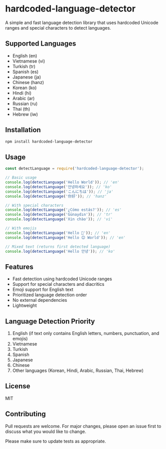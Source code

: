 # hardcoded-language-detector

A simple and fast language detection library that uses hardcoded Unicode ranges and special characters to detect languages.

## Supported Languages

- English (en)
- Vietnamese (vi) 
- Turkish (tr)
- Spanish (es)
- Japanese (ja)
- Chinese (hanz)
- Korean (ko)
- Hindi (hi)
- Arabic (ar)
- Russian (ru)
- Thai (th)
- Hebrew (iw)

## Installation

```bash
npm install hardcoded-language-detector
```

## Usage

```javascript
const detectLanguage = require('hardcoded-language-detector');

// Basic usage
console.log(detectLanguage('Hello World')); // 'en'
console.log(detectLanguage('안녕하세요')); // 'ko'
console.log(detectLanguage('こんにちは')); // 'ja'
console.log(detectLanguage('你好')); // 'hanz'

// With special characters
console.log(detectLanguage('¿Cómo estás?')); // 'es'
console.log(detectLanguage('Günaydın')); // 'tr'
console.log(detectLanguage('Xin chào')); // 'vi'

// With emojis
console.log(detectLanguage('Hello 👋')); // 'en'
console.log(detectLanguage('Hello 😊 World')); // 'en'

// Mixed text (returns first detected language)
console.log(detectLanguage('Hello 안녕')); // 'ko'
```

## Features

- Fast detection using hardcoded Unicode ranges
- Support for special characters and diacritics
- Emoji support for English text
- Prioritized language detection order
- No external dependencies
- Lightweight

## Language Detection Priority

1. English (if text only contains English letters, numbers, punctuation, and emojis)
2. Vietnamese
3. Turkish
4. Spanish
5. Japanese
6. Chinese
7. Other languages (Korean, Hindi, Arabic, Russian, Thai, Hebrew)

## License

MIT

## Contributing

Pull requests are welcome. For major changes, please open an issue first to discuss what you would like to change.

Please make sure to update tests as appropriate.

